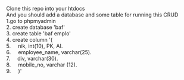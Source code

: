 Clone this repo into your htdocs<br>
And you should add a database and some table for running this CRUD <br>
1.go to phpmyadmin<br>
2. create database 'baf'<br>
3. create table 'baf emplo'<br>
4. create column '( <br>
5. &nbsp;&nbsp;&nbsp;&nbsp;nik, int(10), PK, AI.<br>
6. &nbsp;&nbsp;&nbsp;&nbsp;employee_name, varchar(25).<br>
7. &nbsp;&nbsp;&nbsp;&nbsp;div, varchar(30).<br>
8. &nbsp;&nbsp;&nbsp;&nbsp;mobile_no, varchar (12).   
9. &nbsp;&nbsp;&nbsp;&nbsp;)'
